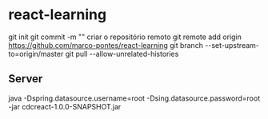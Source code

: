 # react-learning

git init
git commit -m ""
criar o repositório remoto
git remote add origin https://github.com/marco-pontes/react-learning
git branch --set-upstream-to=origin/master
git pull --allow-unrelated-histories

## Server
java -Dspring.datasource.username=root -Dsing.datasource.password=root -jar cdcreact-1.0.0-SNAPSHOT.jar
